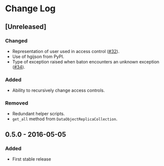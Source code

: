 # Change Log
## [Unreleased]
### Changed
- Representation of user used in access control ([#32](https://github.com/wtsi-hgi/python-baton-wrapper/issues/32)).
- Use of hgijson from PyPI.
- Type of exception raised when baton encounters an unknown exception ([#34](https://github.com/wtsi-hgi/python-baton-wrapper/issues/34)).


### Added
- Ability to recursively change access controls.

### Removed
- Redundant helper scripts.
- `get_all` method from `DataObjectReplicaCollection`.


## 0.5.0 - 2016-05-05
### Added
- First stable release
